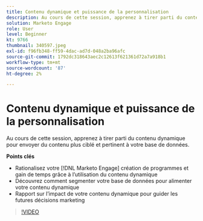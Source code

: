 ```yaml
---
title: Contenu dynamique et puissance de la personnalisation
description: Au cours de cette session, apprenez à tirer parti du contenu dynamique pour envoyer du contenu plus ciblé et pertinent à votre base de données.
solution: Marketo Engage
role: User
level: Beginner
kt: 9766
thumbnail: 340597.jpeg
exl-id: f96fb348-ff59-4dac-ad7d-048a2ba96afc
source-git-commit: 1792dc318643aec2c12613f621361d72a7a918b1
workflow-type: tm+mt
source-wordcount: '87'
ht-degree: 2%

---
```


# Contenu dynamique et puissance de la personnalisation

Au cours de cette session, apprenez à tirer parti du contenu dynamique pour envoyer du contenu plus ciblé et pertinent à votre base de données.

**Points clés**

* Rationalisez votre [!DNL Marketo Engage] création de programmes et gain de temps grâce à l’utilisation du contenu dynamique
* Découvrez comment segmenter votre base de données pour alimenter votre contenu dynamique
* Rapport sur l’impact de votre contenu dynamique pour guider les futures décisions marketing

>[!VIDEO](https://video.tv.adobe.com/v/340597/?quality=12&learn=on)
